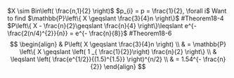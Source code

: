 $X \sim Bin\left( \frac{n,1}{2} \right)$ $p_{i} = p = \frac{1}{2}, \forall i$
Want to find $\mathbb{P}\left\{ X \geqslant \frac{3}{4}n \right\}$
#Theorem18-4 
$P\left\{ X - \frac{n}{2}\geqslant \frac{n}{4} \right\}\leqslant e^{- \frac{2(n/4)^{2}}{n}} = e^{- \frac{n}{8}}$
#Theorem18-6 
$$
\begin{align}
	& P\left( X \geqslant \frac{3}{4}n \right) \\
	& = \mathbb{P} \left\{ X \geqslant \left( 1 _{ \frac{1}{2}}\right) \frac{n}{2} \right\}  \\
	& \leqslant \left( \frac{e^{1/2}}{(1.5)^{1.5}} \right)^{n/2} \\
	& = 1.54^{- \frac{n}{2}}
\end{align}
$$
